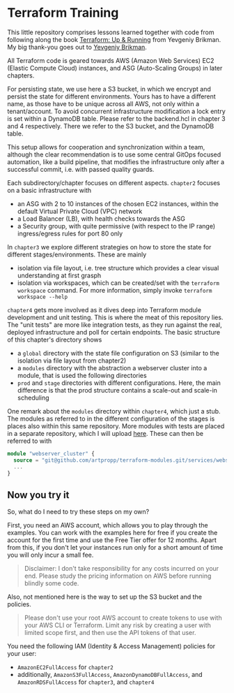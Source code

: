 # Terraform Training

This little repository comprises lessons learned together with code from following along the book
[Terraform: Up & Running](https://www.terraformupandrunning.com) from Yevgeniy Brikman.
My big thank-you goes out to [Yevgeniy Brikman](https://github.com/brikis98/).

All Terraform code is geared towards AWS (Amazon Web Services) EC2 (Elastic Compute Cloud) instances,
and ASG (Auto-Scaling Groups) in later chapters.

For persisting state, we use here a S3 bucket, in which we encrypt and persist the state for different environments.
Yours has to have a different name, as those have to be unique across all AWS, not only within a tenant/account.
To avoid concurrent infrastructure modification a lock entry is set within a DynamoDB table.
Please refer to the backend.hcl in chapter 3 and 4 respectively. There we refer to the S3 bucket,
and the DynamoDB table.

This setup allows for cooperation and synchronization within a team, although the clear recommendation is to use some
central GitOps focused automation, like a build pipeline, that modifies the infrastructure
only after a successful commit, i.e. with passed quality guards.

Each subdirectory/chapter focuses on different aspects. 
`chapter2` focuses on a basic infrastructure with

* an ASG with 2 to 10 instances of the chosen EC2 instances, within the default Virtual Private Cloud (VPC) network
* a Load Balancer (LB), with health checks towards the ASG
* a Security group, with quite permissive (with respect to the IP range) ingress/egress rules for port 80 only

In `chapter3` we explore different strategies on how to store the state for different stages/environments.
These are mainly

* isolation via file layout, i.e. tree structure which provides a clear visual understanding at first grasph
* isolation via workspaces, which can be created/set with the `terraform workspace` command.
  For more information, simply invoke `terraform workspace --help`

`chapter4` gets more involved as it dives deep into Terraform module development and unit testing. This is where
the meat of this repository lies. The "unit tests" are more like integration tests, as they run against the real,
deployed infrastructure and poll for certain endpoints. The basic structure of this chapter's directory shows
* a `global` directory with the state file configuration on S3 (similar to the isolation via file layout from chapter2)
* a `modules` directory with the abstraction a webserver cluster into a module, that is used the following directories
* `prod` and `stage` directories with different configurations.
  Here, the main difference is that the prod structure contains a scale-out and scale-in scheduling

One remark about the `modules` directory within `chapter4`, which just a stub. The modules as referred to in the
different configuration of the stages is places also within this same repository.
More modules with tests are placed in a separate repository, which I will 
upload [here](https://github.com/artpropp/terraform-aws-modules).
These can then be referred to with

```terraform
module "webserver_cluster" {
  source = "git@github.com/artpropp/terraform-modules.git/services/webserver-cluster?rev=v0.1.0"
  ...
}
```

## Now you try it

So, what do I need to try these steps on my own?

First, you need an AWS account, which allows you to play through the examples. You can work with the examples here
for free if you create the account for the first time and use the Free Tier offer for 12 months. Apart from this,
if you don't let your instances run only for a short amount of time you will only incur a small fee.

> Disclaimer: I don't take responsibility for any costs incurred on your end.
> Please study the pricing information on AWS before running blindly some code.

Also, not mentioned here is the way to set up the S3 bucket and the policies.

> Please don't use your root AWS account to create tokens to use with your AWS CLI or Terraform.
> Limit any risk by creating a user with limited scope first, and then use the API tokens of that user.

You need the following IAM (Identity & Access Management) policies for your user:
* `AmazonEC2FullAccess` for `chapter2`
* additionally, `AmazonS3FullAccess`, `AmazonDynamoDBFullAccess`, and `AmazonRDSFullAccess`
  for `chapter3`, and `chapter4`